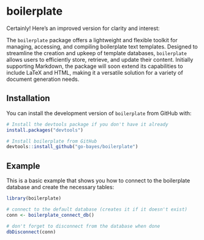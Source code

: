 
<!-- README.md is generated from README.Rmd. Please edit that file -->

# boilerplate

<!-- badges: start -->
<!-- badges: end -->

Certainly! Here’s an improved version for clarity and interest:

The `boilerplate` package offers a lightweight and flexible toolkit for
managing, accessing, and compiling boilerplate text templates. Designed
to streamline the creation and upkeep of template databases,
`boilerplate` allows users to efficiently store, retrieve, and update
their content. Initially supporting Markdown, the package will soon
extend its capabilities to include LaTeX and HTML, making it a versatile
solution for a variety of document generation needs.

## Installation

You can install the development version of `boilerplate` from GitHub
with:

``` r
# Install the devtools package if you don't have it already
install.packages("devtools")

# Install boilerplate from GitHub
devtools::install_github("go-bayes/boilerplate")
```

## Example

This is a basic example that shows you how to connect to the boilerplate
database and create the necessary tables:

``` r
library(boilerplate)

# connect to the default database (creates it if it doesn't exist)
conn <- boilerplate_connect_db()

# don't forget to disconnect from the database when done
dbDisconnect(conn)
```
